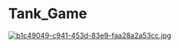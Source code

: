 # Tank_Game



[![b1c49049-c941-453d-83e9-faa28a2a53cc.jpg](https://i.postimg.cc/fTkBDTf1/b1c49049-c941-453d-83e9-faa28a2a53cc.jpg)](https://postimg.cc/ZCtrLmgL)
